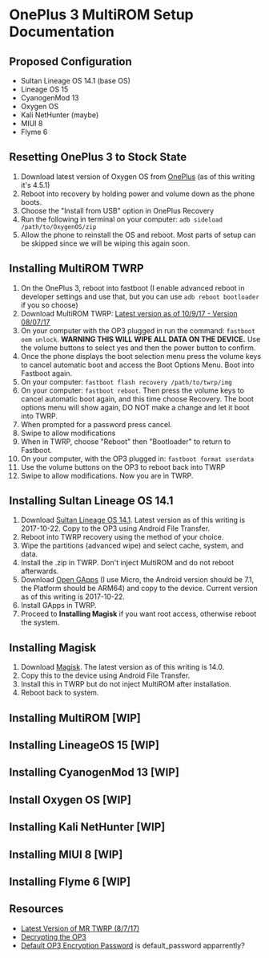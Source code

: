 # OnePlus 3 MultiROM Setup Documentation

## Proposed Configuration
- Sultan Lineage OS 14.1 (base OS)
- Lineage OS 15 
- CyanogenMod 13
- Oxygen OS
- Kali NetHunter (maybe)
- MIUI 8
- Flyme 6


## Resetting OnePlus 3 to Stock State
1. Download latest version of Oxygen OS from [OnePlus](http://downloads.oneplus.net/) (as of this writing it's 4.5.1)
1. Reboot into recovery by holding power and volume down as the phone boots.
1. Choose the "Install from USB" option in OnePlus Recovery
1. Run the following in terminal on your computer: `adb sideload /path/to/OxygenOS/zip`
1. Allow the phone to reinstall the OS and reboot. Most parts of setup can be skipped since we will be wiping this again soon.

## Installing MultiROM TWRP
1. On the OnePlus 3, reboot into fastboot (I enable advanced reboot in developer settings and use that, but you can use `adb reboot bootloader` if you so choose)
1. Download MultiROM TWRP: [Latest version as of 10/9/17 - Version 08/07/17](https://forum.xda-developers.com/showpost.php?p=73316166&postcount=1950)
1. On your computer with the OP3 plugged in run the command: `fastboot oem unlock`. **WARNING THIS WILL WIPE ALL DATA ON THE DEVICE.** Use the volume buttons to select yes and then the power button to confirm.
1. Once the phone displays the boot selection menu press the volume keys to cancel automatic boot and access the Boot Options Menu. Boot into Fastboot again.
1. On your computer: `fastboot flash recovery /path/to/twrp/img`
1. On your computer: `fastboot reboot`. Then press the volume keys to cancel automatic boot again, and this time choose Recovery. The boot options menu will show again, DO NOT make a change and let it boot into TWRP.
1. When prompted for a password press cancel.
1. Swipe to allow modifications
1. When in TWRP, choose "Reboot" then "Bootloader" to return to Fastboot.
1. On your computer, with the OP3 plugged in: `fastboot format userdata`
1. Use the volume buttons on the OP3 to reboot back into TWRP
1. Swipe to allow modifications. Now you are in TWRP.

## Installing Sultan Lineage OS 14.1
1. Download [Sultan Lineage OS 14.1](https://forum.xda-developers.com/oneplus-3/oneplus-3--3t-cross-device-development/op3-op3t-unofficial-lineageos-14-1-t3588696). Latest version as of this writing is 2017-10-22. Copy to the OP3 using Android File Transfer.
1. Reboot into TWRP recovery using the method of your choice.
1. Wipe the partitions (advanced wipe) and select cache, system, and data.
1. Install the .zip in TWRP. Don't inject MultiROM and do not reboot afterwards.
1. Download [Open GApps](http://opengapps.org/) (I use Micro, the Android version should be 7.1, the Platform should be ARM64) and copy to the device. Current version as of this writing is 2017-10-22.
1. Install GApps in TWRP.
1. Proceed to **Installing Magisk** if you want root access, otherwise reboot the system.

## Installing Magisk
1. Download [Magisk](https://forum.xda-developers.com/apps/magisk/official-magisk-v7-universal-systemless-t3473445). The latest version as of this writing is 14.0.
1. Copy this to the device using Android File Transfer.
1. Install this in TWRP but do not inject MultiROM after installation.
1. Reboot back to system.

## Installing MultiROM [WIP]


## Installing LineageOS 15 [WIP]


## Installing CyanogenMod 13 [WIP]


## Install Oxygen OS [WIP]


## Installing Kali NetHunter [WIP]


## Installing MIUI 8 [WIP]


## Installing Flyme 6 [WIP]


## Resources
- [Latest Version of MR TWRP (8/7/17)](https://forum.xda-developers.com/showpost.php?p=73316166&postcount=1950)
- [Decrypting the OP3](https://forum.xda-developers.com/oneplus-3/how-to/unencrypt-oxygenos-loosing-data-t3412228)
- [Default OP3 Encryption Password](https://forum.xda-developers.com/oneplus-3/help/removing-encryption-t3422581) is default_password apparrently?
